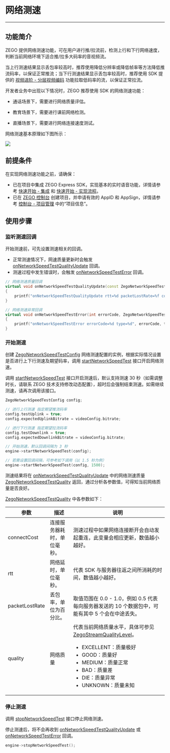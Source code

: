 # 网络测速

- - -

## 功能简介

ZEGO 提供网络测速功能，可在用户进行推/拉流前，检测上行和下行网络速度，判断当前网络环境下适合推/拉多大码率的音视频流。


当上行测速结果显示丢包率较高时，推荐使用降低分辨率或降低帧率等方法降低推流码率，以保证正常推流；当下行测速结果显示丢包率较高时，推荐使用 SDK 提供的 [视频进阶 - 分层视频编码](/real-time-video-windows-cpp/video/set-video-encoding) 功能拉取低码率的流，以保证正常拉流。

开发者业务中出现以下情况时，ZEGO 推荐使用 SDK 的网络测速功能：

- 通话场景下，需要进行网络质量评估。

- 教育场景下，需要进行课前网络检测。

- 直播场景下，需要进行网络连接速度测试。


网络测速基本原理如下图所示：

<Frame width="512" height="auto" caption=""><img src="https://doc-media.zego.im/sdk-doc/Pics/Common/ZegoExpressEngine/Network_speed_test.png" /></Frame>


## 前提条件

在实现网络测速功能之前，请确保：

- 已在项目中集成 ZEGO Express SDK，实现基本的实时语音功能，详情请参考 [快速开始 - 集成](https://doc-zh.zego.im/article/17991) 和 [快速开始 - 实现流程](https://doc-zh.zego.im/article/17992)。
- 已在 [ZEGO 控制台](https://console.zego.im) 创建项目，并申请有效的 AppID 和 AppSign，详情请参考 [控制台 - 项目管理](/console/project-info) 中的“项目信息”。


## 使用步骤

### 监听测速回调

开始测速前，可先设置测速相关的回调。

- 正常测速情况下，网速质量更新时会触发 [onNetworkSpeedTestQualityUpdate](https://doc-zh.zego.im/article/api?doc=Express_Video_SDK_API~cpp_ue~class~IZegoEventHandler#on-network-speed-test-quality-update) 回调。
- 测速过程中发生错误时，会触发 [onNetworkSpeedTestError](https://doc-zh.zego.im/article/api?doc=Express_Video_SDK_API~cpp_ue~class~IZegoEventHandler#on-network-speed-test-error) 回调。

```cpp
// 网络测速质量回调
virtual void onNetworkSpeedTestQualityUpdate(const ZegoNetworkSpeedTestQuality& quality, ZegoNetworkSpeedTestType type)
{
    printf("onNetworkSpeedTestQualityUpdate rtt=%d packetLostRate=%f connectCost=%d type=%d", quality.rtt, quality.packetLostRate, quality.connectCost, type);
}

// 网络测速异常回调
virtual void onNetworkSpeedTestError(int errorCode, ZegoNetworkSpeedTestType type)
{
    printf("onNetworkSpeedTestError errorCode=%d type=%d", errorCode, type);
}
```

### 开始测速

创建 [ZegoNetworkSpeedTestConfig](https://doc-zh.zego.im/article/api?doc=Express_Video_SDK_API~cpp_ue~struct~ZegoNetworkSpeedTestConfig) 网络测速配置的实例，根据实际情况设置是否进行上下行测速及期望码率，调用 [startNetworkSpeedTest](https://doc-zh.zego.im/article/api?doc=Express_Video_SDK_API~cpp_ue~class~IZegoExpressEngine#start-network-speed-test) 接口开启网络测速。

<Note title="说明">



调用 [startNetworkSpeedTest](https://doc-zh.zego.im/article/api?doc=Express_Video_SDK_API~cpp_ue~class~IZegoExpressEngine#start-network-speed-test) 接口开启测速后，默认支持测速 30 秒（如需调整时长，请联系 ZEGO 技术支持修改动态配置），超时后会强制结束测速。如需继续测速，请再次调用该接口。

</Note>





```cpp
ZegoNetworkSpeedTestConfig config;

// 进行上行测速 指定期望推流码率
config.testUplink = true;
config.expectedUplinkBitrate = videoConfig.bitrate;

// 进行下行测速 指定期望拉流码率
config.testDownlink = true;
config.expectedDownlinkBitrate = videoConfig.bitrate;

// 开始测速，默认回调间隔为 3 秒
engine->startNetworkSpeedTest(config);

// 若需设置回调间隔，可参考如下调用（以 1.5 秒为例）
engine->startNetworkSpeedTest(config, 1500);
```


测速结果将在 [onNetworkSpeedTestQualityUpdate](https://doc-zh.zego.im/article/api?doc=Express_Video_SDK_API~cpp_ue~class~IZegoEventHandler#on-network-speed-test-quality-update) 中的网络测速质量 [ZegoNetworkSpeedTestQuality](https://doc-zh.zego.im/article/api?doc=Express_Video_SDK_API~cpp_ue~struct~ZegoNetworkSpeedTestQuality) 返回，通过分析各参数值，可得知当前网络质量是否良好。

[ZegoNetworkSpeedTestQuality](https://doc-zh.zego.im/article/api?doc=Express_Video_SDK_API~cpp_ue~struct~ZegoNetworkSpeedTestQuality) 中各参数如下：

| 参数   | 描述   | 说明   |
| -----  | -----| -----|
| connectCost | 连接服务器耗时，单位毫秒。 | 测速过程中如果网络连接断开会自动发起重连，此变量会相应更新，数值越小越好。|
| rtt | 网络延时，单位毫秒。 | 代表 SDK 与服务器往返之间所消耗的时间，数值越小越好。 |
| packetLostRate | 丢包率，单位为百分比。 |  取值范围在 0.0 - 1.0，例如 0.5 代表每向服务器发送的 10 个数据包中，可能有其中 5 个会在中途丢失。 |
| quality | 网络质量 | 代表当前网络质量水平，具体可参见 [ZegoStreamQualityLevel](https://doc-zh.zego.im/article/api?doc=Express_Video_SDK_API~cpp_ue~enum~ZegoStreamQualityLevel)。 <ul><li>EXCELLENT：质量极好</li><li>GOOD：质量好</li><li>MEDIUM：质量正常</li><li>BAD：质量差</li><li>DIE：质量异常</li><li>UNKNOWN：质量未知</li></ul>  |



### 停止测速

调用 [stopNetworkSpeedTest](https://doc-zh.zego.im/article/api?doc=Express_Video_SDK_API~cpp_ue~class~IZegoExpressEngine#stop-network-speed-test) 接口停止网络测速。

停止测速后，将不会再收到 [onNetworkSpeedTestQualityUpdate](https://doc-zh.zego.im/article/api?doc=Express_Video_SDK_API~cpp_ue~class~IZegoEventHandler#on-network-speed-test-quality-update) 或 [onNetworkSpeedTestError](https://doc-zh.zego.im/article/api?doc=Express_Video_SDK_API~cpp_ue~class~IZegoEventHandler#on-network-speed-test-error) 回调。

```cpp
engine->stopNetworkSpeedTest();
```

<Content />

